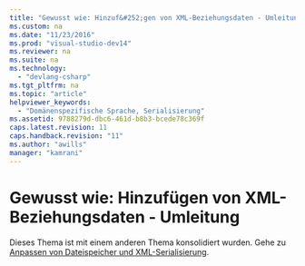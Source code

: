 ```yaml
---
title: "Gewusst wie: Hinzuf&#252;gen von XML-Beziehungsdaten - Umleitung"
ms.custom: na
ms.date: "11/23/2016"
ms.prod: "visual-studio-dev14"
ms.reviewer: na
ms.suite: na
ms.technology: 
  - "devlang-csharp"
ms.tgt_pltfrm: na
ms.topic: "article"
helpviewer_keywords: 
  - "Domänenspezifische Sprache, Serialisierung"
ms.assetid: 9788279d-dbc6-461d-b8b3-bcede78c369f
caps.latest.revision: 11
caps.handback.revision: "11"
ms.author: "awills"
manager: "kamrani"
---
```

# Gewusst wie: Hinzuf&#252;gen von XML-Beziehungsdaten - Umleitung
Dieses Thema ist mit einem anderen Thema konsolidiert wurden.    Gehe zu [Anpassen von Dateispeicher und XML\-Serialisierung](../Topic/Customizing%20File%20Storage%20and%20XML%20Serialization.md).